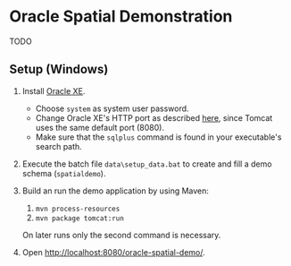 Oracle Spatial Demonstration
============================

TODO

Setup (Windows)
---------------
1. Install [Oracle XE](http://www.oracle.com/technetwork/products/express-edition/overview/index.html).
   - Choose ``system`` as system user password.
   - Change Oracle XE's HTTP port as described [here](http://daust.blogspot.de/2006/01/xe-changing-default-http-port.html), since Tomcat uses the same default port (8080).
   - Make sure that the ``sqlplus`` command is found in your executable's search path.
2. Execute the batch file ``data\setup_data.bat`` to create and fill a demo schema (``spatialdemo``).
3. Build an run the demo application by using Maven:
   1. ``mvn process-resources``
   2. ``mvn package tomcat:run``

   On later runs only the second command is necessary.
4. Open [http://localhost:8080/oracle-spatial-demo/](http://localhost:8080/oracle-spatial-demo/).